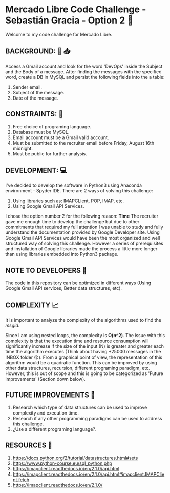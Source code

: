 # Mercado Libre Code Challenge - Sebastián Gracia - Option 2 :game_die:
Welcome to my code challenge for Mercado Libre.

## BACKGROUND: :email: :inbox_tray:
Access a Gmail account and look for the word 'DevOps' inside the Subject and the Body of a message.
After finding the messages with the specified word, create a DB in MySQL and persist the following fields into the a table:
1. Sender email.
2. Subject of the message.
3. Date of the message.

## CONSTRAINTS: :no_entry_sign:
1. Free choice of programing language.
2. Database must be MySQL.
3. Email account must be a Gmail valid account.
4. Must be submitted to the recruiter email before Friday, August 16th midnight.
5. Must be public for further analysis.

## DEVELOPMENT: :computer:
I've decided to develop the software in Python3 using Anaconda environment - Spyder IDE.
There are 2 ways of solving this challenge:
1. Using libraries such as: IMAPCLient, POP, IMAP, etc.
2. Using Google Gmail API Services.

I chose the option number 2 for the following reason:
**Time** The recruiter gave me enough time to develop the challenge but due to other commitments that required my full attention I was unable to study and fully understand the documentation provided by Google Developer site.
Using Google Gmail API Services would have been the most organized and well structured way of solving this challenge. However a series of prerequisites and installation of Google libraries made the process a little more longer than using libraries embedded into Python3 package.

## NOTE TO DEVELOPERS :notebook:

The code in this repository can be optimized in different ways (Using Google Gmail API services, Better data structures, etc).

## COMPLEXITY :chart_with_upwards_trend:
It is important to analyze the complexity of the algorithms used to find the *msgid*.

Since I am using nested loops, the complexity is **O(n^2)**. The issue with this complexity is that the execution time and resource consumption will significantly increase if the size of the input (N) is greater and greater each time the algorithm executes (Think about having +25000 messages in the INBOX folder :astonished:).
From a graphical point of view, the representation of this algorithm would be a quadratic function.
This can be improved by using other data structures, recursion, different programing paradigm, etc. However, this is out of scope and this is going to be categorized as 'Future improvements' (Section down below).

## FUTURE IMPROVEMENTS :telescope:
1. Research which type of data structures can be used to improve complexity and execution time.
2. Research if any other programming paradigms can be used to address this challenge.
3. ¿Use a different programing language?.

## RESOURCES :open_file_folder:
1. https://docs.python.org/2/tutorial/datastructures.html#sets
2. https://www.python-course.eu/sql_python.php
3. https://imapclient.readthedocs.io/en/2.1.0/api.html
4. https://imapclient.readthedocs.io/en/2.1.0/api.html#imapclient.IMAPClient.fetch
5. https://imapclient.readthedocs.io/en/2.1.0/
